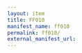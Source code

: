 ```yaml
---
layout: item
title: FF010
manifest_name: ff010
permalink: ff010/
external_manifest_url: 
---
```

<!-- Add an essay or interpretive material below this line,
using HTML or markdown.  Do not modify this file above this line -->
